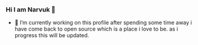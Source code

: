 ### Hi I am Narvuk 👋

- 🔭 I’m currently working on this profile after spending some time away i have come back to open source which is a place i love to be. as i progress this will be updated.

<!--
**Narvuk/narvuk** is a ✨ _special_ ✨ repository because its `README.md` (this file) appears on your GitHub profile.

Here are some ideas to get you started:

- 🔭 I’m currently working on ...
- 🌱 I’m currently learning ...
- 👯 I’m looking to collaborate on ...
- 🤔 I’m looking for help with ...
- 💬 Ask me about ...
- 📫 How to reach me: ...
- 😄 Pronouns: ...
- ⚡ Fun fact: ...
-->
